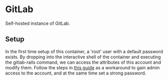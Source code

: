 # GitLab

Self-hosted instance of GitLab.

## Setup

In the first time setup of this container, a 'root' user with a default password exists. By dropping into the interactive shell of the container and executing the gitlab-rails command, we can access the attributes of this account and modify them. Follow the steps in [this guide](https://stackoverflow.com/questions/55747402/docker-gitlab-change-forgotten-root-password) as a workaround to gain admin access to the account, and at the same time set a strong password.
